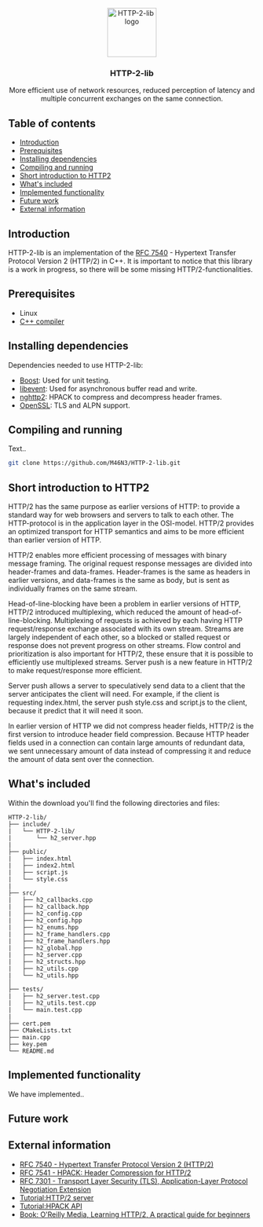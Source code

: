 <p align="center">
  <a href="https://github.com/M46N3/HTTP-2-lib/">
    <img src="http://i66.tinypic.com/2dkhfzt.png" alt="HTTP-2-lib logo" width="100" height="100">
  </a>
</p>

<h3 align="center">HTTP-2-lib</h3>

<p align="center">
  More efficient use of network resources, reduced perception of latency and multiple concurrent exchanges on the same connection.
</p>

## Table of contents

- [Introduction](#introduction)
- [Prerequisites](#prerequisites)
- [Installing dependencies](#installing-dependencies)
- [Compiling and running](#compiling-and-running)
- [Short introduction to HTTP2](#short-introduction-to-HTTP2)
- [What's included](#whats-included)
- [Implemented functionality](#implemented-functionality)
- [Future work](#future-work)
- [External information](#external-information)



## Introduction
HTTP-2-lib is an implementation of the [RFC 7540](https://tools.ietf.org/html/rfc7540) - Hypertext Transfer Protocol Version 2 (HTTP/2) in C++. It is important to notice that this library is a work in progress, so there will be some missing HTTP/2-functionalities.


## Prerequisites
* Linux
* [C++ compiler](https://gcc.gnu.org/)

## Installing dependencies
Dependencies needed to use HTTP-2-lib:
* [Boost](https://github.com/boostorg/boost): Used for unit testing.
* [libevent](https://github.com/libevent/libevent): Used for asynchronous buffer read and write.
* [nghttp2](https://github.com/nghttp2/nghttp2): HPACK to compress and decompress header frames.
* [OpenSSL](https://github.com/openssl/openssl): TLS and ALPN support.


## Compiling and running
Text..
```sh
git clone https://github.com/M46N3/HTTP-2-lib.git
```

## Short introduction to HTTP2
HTTP/2 has the same purpose as earlier versions of HTTP: to provide a standard way for web browsers and servers to talk to each other. The HTTP-protocol is in the application layer in the OSI-model. HTTP/2 provides an optimized transport for HTTP semantics and aims to be more efficient than earlier version of HTTP.

HTTP/2 enables more efficient processing of messages with binary message framing. The original request response messages are divided into header-frames and data-frames. Header-frames is the same as headers in earlier versions, and data-frames is the same as body, but is sent as individually frames on the same stream.

Head-of-line-blocking have been a problem in earlier versions of HTTP, HTTP/2 introduced multiplexing, which reduced the amount of head-of-line-blocking. Multiplexing of requests is achieved by each having HTTP request/response exchange associated with its own stream. Streams are largely independent of each other, so a blocked or stalled request or response does not prevent progress on other streams.
Flow control and prioritization is also important for HTTP/2, these ensure that it is possible to efficiently use multiplexed streams. 
Server push is a new feature in HTTP/2 to make request/response more efficient.

Server push allows a server to speculatively send data to a client that the server anticipates the client will need. For example, if the client is requesting index.html, the server push style.css and script.js to the client, because it predict that it will need it soon.

In earlier version of HTTP we did not compress header fields, HTTP/2 is the first version to introduce header field compression. Because HTTP header fields used in a connection can contain large amounts of redundant data, we sent unnecessary amount of data instead of compressing it and reduce the amount of data sent over the connection.



## What's included

Within the download you'll find the following directories and files:

```text
HTTP-2-lib/
├── include/
|   └── HTTP-2-lib/
|       └── h2_server.hpp
|
├── public/
|   ├── index.html
|   ├── index2.html
|   ├── script.js
|   └── style.css
|   
├── src/
|   ├── h2_callbacks.cpp
|   ├── h2_callback.hpp
|   ├── h2_config.cpp
|   ├── h2_config.hpp
|   ├── h2_enums.hpp
|   ├── h2_frame_handlers.cpp
|   ├── h2_frame_handlers.hpp
|   ├── h2_global.hpp
|   ├── h2_server.cpp
|   ├── h2_structs.hpp
|   ├── h2_utils.cpp
|   └── h2_utils.hpp
│
├── tests/
|   ├── h2_server.test.cpp
|   ├── h2_utils.test.cpp
|   └── main.test.cpp
|
├── cert.pem
├── CMakeLists.txt
├── main.cpp
├── key.pem
└── README.md
```

## Implemented functionality
We have implemented..


## Future work


## External information
- [RFC 7540 - Hypertext Transfer Protocol Version 2 (HTTP/2)](https://tools.ietf.org/html/rfc7540)
- [RFC 7541 - HPACK: Header Compression for HTTP/2](https://tools.ietf.org/html/rfc7541)
- [RFC 7301 - Transport Layer Security (TLS), Application-Layer Protocol Negotiation Extension](https://tools.ietf.org/html/rfc7301)
- [Tutorial:HTTP/2 server](https://nghttp2.org/documentation/tutorial-server.html#)
- [Tutorial:HPACK API](https://nghttp2.org/documentation/tutorial-hpack.html)
- [Book: O'Reilly Media, Learning HTTP/2, A practical guide for beginners](https://www.amazon.com/Learning-HTTP-Practical-Guide-Beginners/dp/1491962445)
